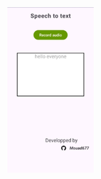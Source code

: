 <img src = 'https://github.com/Mouad677/SpeechToText/blob/main/img-S-To-Text.jpeg?raw=true' width = 197 >
